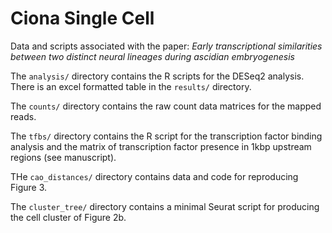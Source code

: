 # Ciona Single Cell
 
Data and scripts associated with the paper: *Early transcriptional similarities between two distinct neural lineages during ascidian embryogenesis*

The `analysis/` directory contains the R scripts for the DESeq2 analysis. There is an excel formatted table in the `results/` directory.

The `counts/` directory contains the raw count data matrices for the mapped reads.

The `tfbs/` directory contains the R script for the transcription factor binding analysis and the matrix of transcription factor presence in 1kbp upstream regions (see manuscript).

THe `cao_distances/` directory contains data and code for reproducing Figure 3.

The `cluster_tree/` directory contains a minimal Seurat script for producing the cell cluster of Figure 2b.



